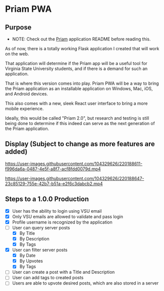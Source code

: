 # Priam PWA

## Purpose

- NOTE: Check out the [Priam](https://www.github.com/kingtechnician/priam) application README before reading this.

As of now, there is a totally working Flask application I created that will work on the web.

That application will determine if the Priam app will be a useful tool for Virginia State University students, and if there is a demand for such an application.

That is where this version comes into play. Priam PWA will be a way to bring the Priam application as an installable application on Windows, Mac, iOS, and Android devices.

This also comes with a new, sleek React user interface to bring a more mobile experience.

Ideally, this would be called "Priam 2.0", but research and testing is still being done to determine if this indeed can serve as the next generation of the Priam application.

## Display (Subject to change as more features are added)




https://user-images.githubusercontent.com/104329626/220188611-f996da6a-0487-4e5f-a8f7-acf8fdd0079d.mp4





https://user-images.githubusercontent.com/104329626/220188647-23c85129-755e-42b7-b51a-e2f6c3dabcb2.mp4





## Steps to a 1.0.0 Production

- [x] User has the ability to login using VSU email
- [x] Only VSU emails are allowed to validate and pass login
- [x] Profile username is recognized by the application
- [ ] User can query server posts
  - [x] By Title
  - [x] By Description
  - [x] By Tags
- [x] User can filter server posts
  - [x] By Date
  - [x] By Upvotes
  - [x] By Tags
- [ ] User can create a post with a Title and Description
- [ ] User can add tags to created posts
- [ ] Users are able to upvote desired posts, which are also stored in a server
